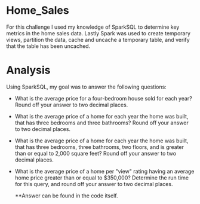 # Home_Sales
For this challenge I used my knowledge of SparkSQL to determine key metrics in the home sales data. Lastly Spark was used to create temporary views, partition the data, cache and uncache a temporary table, and verify that the table has been uncached.

# Analysis
Using SparkSQL, my goal was to answer the following questions:
- What is the average price for a four-bedroom house sold for each year? Round off your answer to two decimal places.
- What is the average price of a home for each year the home was built, that has three bedrooms and three bathrooms? Round off your answer to two decimal places.
- What is the average price of a home for each year the home was built, that has three bedrooms, three bathrooms, two floors, and is greater than or equal to 2,000 square feet? Round off your answer to two decimal places.
- What is the average price of a home per "view" rating having an average home price greater than or equal to $350,000? Determine the run time for this query, and round off your answer to two decimal places.

  **Answer can be found in the code itself. 

